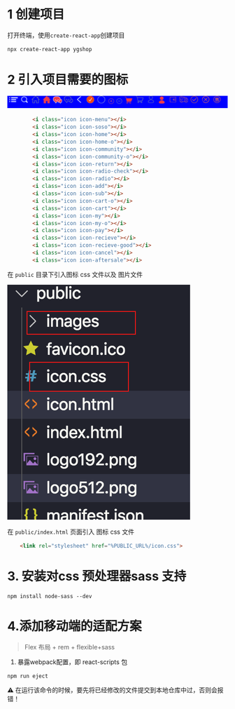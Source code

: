 # 1 创建项目

打开终端，使用`create-react-app`创建项目

```bash
npx create-react-app ygshop
```

# 2 引入项目需要的图标

![image-20200627184100941](%20%E9%A1%B9%E7%9B%AE%E6%AD%A5%E9%AA%A4.assets/image-20200627184100941.png)

```html
        <i class="icon icon-menu"></i>
        <i class="icon icon-soso"></i>
        <i class="icon icon-home"></i>
        <i class="icon icon-home-o"></i>
        <i class="icon icon-community"></i>
        <i class="icon icon-community-o"></i>
        <i class="icon icon-return"></i>
        <i class="icon icon-radio-check"></i>
        <i class="icon icon-radio"></i>
        <i class="icon icon-add"></i>
        <i class="icon icon-sub"></i>
        <i class="icon icon-cart-o"></i>
        <i class="icon icon-cart"></i>
        <i class="icon icon-my"></i>
        <i class="icon icon-my-o"></i>
        <i class="icon icon-pay"></i>
        <i class="icon icon-recieve"></i>
        <i class="icon icon-recieve-good"></i>
        <i class="icon icon-cancel"></i>
        <i class="icon icon-aftersale"></i>
```

在 `public` 目录下引入图标 css 文件以及 图片文件

![image-20200627184239195](%20%E9%A1%B9%E7%9B%AE%E6%AD%A5%E9%AA%A4.assets/image-20200627184239195.png)

在 `public/index.html` 页面引入  图标 css 文件

```html
    <link rel="stylesheet" href="%PUBLIC_URL%/icon.css">
```

# 3. 安装对css 预处理器sass 支持

```
npm install node-sass --dev
```

# 4.添加移动端的适配方案

> Flex 布局 + rem + flexible+sass

1. 暴露webpack配置，即 react-scripts 包

```js
npm run eject
```

⚠️ 在运行该命令的时候，要先将已经修改的文件提交到本地仓库中过，否则会报错！